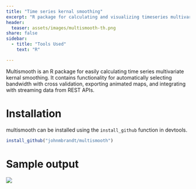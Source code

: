 ```yaml
---
title: "Time series kernal smoothing"
excerpt: "R package for calculating and visualizing timeseries multivariate kernal smoothing"
header:
  teaser: assets/images/multismooth-th.png
share: false
sidebar:
  - title: "Tools Used"
    text: "R"

---
```


Multismooth is an R package for easily calculating time series multivariate kernal smoothing. It contains functionality for automatically selecting bandwidth with cross validation, exporting animated maps, and integrating with streaming data from REST APIs.

# Installation

multismooth can be installed using the `install_github` function in devtools.

```r
install_github("johnmbrandt/multismooth")
```

# Sample output

<img src="https://github.com/JohnMBrandt/multismooth/blob/master/data-raw/rainfall_zone.gif?raw=true"/>
